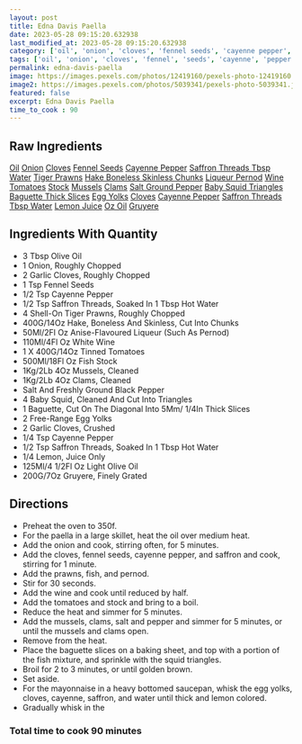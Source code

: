 ```yaml
---
layout: post
title: Edna Davis Paella
date: 2023-05-28 09:15:20.632938
last_modified_at: 2023-05-28 09:15:20.632938
category: ['oil', 'onion', 'cloves', 'fennel seeds', 'cayenne pepper', 'saffron threads tbsp water', 'tiger prawns', 'hake boneless skinless chunks', 'liqueur Pernod', 'wine', 'tomatoes', 'stock', 'mussels', 'clams', 'salt ground pepper', 'baby squid triangles', 'baguette thick slices', 'egg yolks', 'cloves', 'cayenne pepper', 'saffron threads tbsp water', 'lemon juice', 'oz oil', 'Gruyere']
tags: ['oil', 'onion', 'cloves', 'fennel', 'seeds', 'cayenne', 'pepper', 'saffron', 'threads', 'water', 'tiger', 'prawns', 'hake', 'boneless', 'skinless', 'chunks', 'liqueur', 'Pernod', 'wine', 'tomatoes', 'stock', 'mussels', 'clams', 'salt', 'ground', 'pepper', 'baby', 'squid', 'triangles', 'baguette', 'thick', 'slices', 'egg', 'yolks', 'cloves', 'cayenne', 'pepper', 'saffron', 'threads', 'water', 'lemon', 'juice', 'oz', 'oil', 'Gruyere']
permalink: edna-davis-paella
image: https://images.pexels.com/photos/12419160/pexels-photo-12419160.jpeg?auto=compress&cs=tinysrgb&h=650&w=940
image2: https://images.pexels.com/photos/5039341/pexels-photo-5039341.jpeg?auto=compress&cs=tinysrgb&h=650&w=940
featured: false
excerpt: Edna Davis Paella
time_to_cook : 90
---
```

<h2>Raw Ingredients</h2>
<a href="#" class="badge badge-light">Oil</a> <a href="#" class="badge badge-light">Onion</a> <a href="#" class="badge badge-light">Cloves</a> <a href="#" class="badge badge-light">Fennel Seeds</a> <a href="#" class="badge badge-light">Cayenne Pepper</a> <a href="#" class="badge badge-light">Saffron Threads Tbsp Water</a> <a href="#" class="badge badge-light">Tiger Prawns</a> <a href="#" class="badge badge-light">Hake Boneless Skinless Chunks</a> <a href="#" class="badge badge-light">Liqueur Pernod</a> <a href="#" class="badge badge-light">Wine</a> <a href="#" class="badge badge-light">Tomatoes</a> <a href="#" class="badge badge-light">Stock</a> <a href="#" class="badge badge-light">Mussels</a> <a href="#" class="badge badge-light">Clams</a> <a href="#" class="badge badge-light">Salt Ground Pepper</a> <a href="#" class="badge badge-light">Baby Squid Triangles</a> <a href="#" class="badge badge-light">Baguette Thick Slices</a> <a href="#" class="badge badge-light">Egg Yolks</a> <a href="#" class="badge badge-light">Cloves</a> <a href="#" class="badge badge-light">Cayenne Pepper</a> <a href="#" class="badge badge-light">Saffron Threads Tbsp Water</a> <a href="#" class="badge badge-light">Lemon Juice</a> <a href="#" class="badge badge-light">Oz Oil</a> <a href="#" class="badge badge-light">Gruyere</a> 

<h2>Ingredients With Quantity </h2>
<ul><li>3 Tbsp Olive Oil</li><li>1 Onion, Roughly Chopped</li><li>2 Garlic Cloves, Roughly Chopped</li><li>1 Tsp Fennel Seeds</li><li> 1/2 Tsp Cayenne Pepper</li><li> 1/2 Tsp Saffron Threads, Soaked In 1 Tbsp Hot Water</li><li>4 Shell-On Tiger Prawns, Roughly Chopped</li><li>400G/14Oz Hake, Boneless And Skinless, Cut Into Chunks</li><li>50Ml/2Fl Oz Anise-Flavoured Liqueur (Such As Pernod)</li><li>110Ml/4Fl Oz White Wine</li><li>1 X 400G/14Oz Tinned Tomatoes</li><li>500Ml/18Fl Oz Fish Stock</li><li>1Kg/2Lb 4Oz Mussels, Cleaned</li><li>1Kg/2Lb 4Oz Clams, Cleaned</li><li>Salt And Freshly Ground Black Pepper</li><li>4 Baby Squid, Cleaned And Cut Into Triangles</li><li>1 Baguette, Cut On The Diagonal Into 5Mm/ 1/4In Thick Slices</li><li>2 Free-Range Egg Yolks</li><li>2 Garlic Cloves, Crushed</li><li> 1/4 Tsp Cayenne Pepper</li><li> 1/2 Tsp Saffron Threads, Soaked In 1 Tbsp Hot Water</li><li> 1/4 Lemon, Juice Only</li><li>125Ml/4 1/2Fl Oz Light Olive Oil</li><li>200G/7Oz Gruyere, Finely Grated</li></ul>

<h2>Directions</h2>
<ul><li>Preheat the oven to 350f. </li><li>For the paella in a large skillet, heat the oil over medium heat. </li><li>Add the onion and cook, stirring often, for 5 minutes. </li><li>Add the cloves, fennel seeds, cayenne pepper, and saffron and cook, stirring for 1 minute. </li><li>Add the prawns, fish, and pernod. </li><li>Stir for 30 seconds. </li><li>Add the wine and cook until reduced by half. </li><li>Add the tomatoes and stock and bring to a boil. </li><li>Reduce the heat and simmer for 5 minutes. </li><li>Add the mussels, clams, salt and pepper and simmer for 5 minutes, or until the mussels and clams open. </li><li>Remove from the heat. </li><li>Place the baguette slices on a baking sheet, and top with a portion of the fish mixture, and sprinkle with the squid triangles. </li><li>Broil for 2 to 3 minutes, or until golden brown. </li><li>Set aside. </li><li>For the mayonnaise in a heavy bottomed saucepan, whisk the egg yolks, cloves, cayenne, saffron, and water until thick and lemon colored. </li><li>Gradually whisk in the</li></ul>

<h3>Total time to cook 90 minutes</h3>